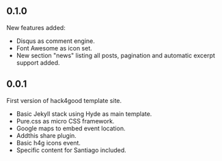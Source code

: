 0.1.0
-----
New features added:

* Disqus as comment engine.
* Font Awesome as icon set.
* New section "news" listing all posts, pagination and automatic excerpt support added.

0.0.1
-----
First version of hack4good template site.

* Basic Jekyll stack using Hyde as main template.
* Pure.css as micro CSS framework.
* Google maps to embed event location.
* Addthis share plugin.
* Basic h4g icons event.
* Specific content for Santiago included.
